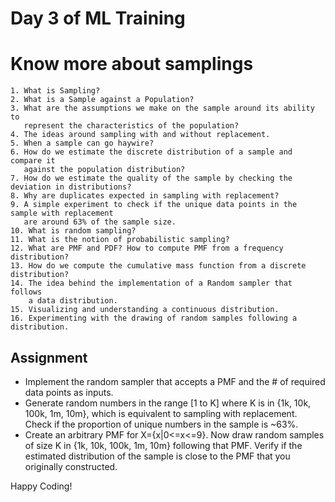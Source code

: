 
# Day 3 of ML Training

# Know more about samplings 

    1. What is Sampling?
    2. What is a Sample against a Population?
    3. What are the assumptions we make on the sample around its ability to
       represent the characteristics of the population?
    4. The ideas around sampling with and without replacement.
    5. When a sample can go haywire?
    6. How do we estimate the discrete distribution of a sample and compare it 
       against the population distribution?
    7. How do we estimate the quality of the sample by checking the deviation in distributions?
    8. Why are duplicates expected in sampling with replacement?
    9. A simple experiment to check if the unique data points in the sample with replacement
       are around 63% of the sample size.
    10. What is random sampling?
    11. What is the notion of probabilistic sampling?
    12. What are PMF and PDF? How to compute PMF from a frequency distribution?
    13. How do we compute the cumulative mass function from a discrete distribution?
    14. The idea behind the implementation of a Random sampler that follows
        a data distribution.
    15. Visualizing and understanding a continuous distribution.
    16. Experimenting with the drawing of random samples following a distribution.



## Assignment

- Implement the random sampler that accepts a PMF and the # of required data points as inputs.
- Generate random numbers in the range [1 to K] where K is in {1k, 10k, 100k, 1m, 10m}, which is 
  equivalent to sampling with replacement. Check if the proportion of unique numbers in the sample is ~63%.
- Create an arbitrary PMF for X={x|0<=x<=9}. Now draw random samples of size K in {1k, 10k, 100k, 1m, 10m} 
  following that PMF. Verify if the estimated distribution of the sample is close to the PMF that you originally constructed.

Happy Coding!